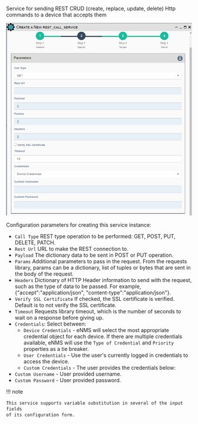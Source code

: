 Service for sending REST CRUD (create, replace, update, delete) Http 
commands to a device that accepts them

![REST Call Service](../../_static/automation/builtin_service_types/rest_call.png)

Configuration parameters for creating this service instance:

- `Call Type` REST type operation to be performed: GET, POST, PUT, DELETE, PATCH.
- `Rest Url` URL to make the REST connection to.
- `Payload` The dictionary data to be sent in POST or PUT operation.
- `Params` Additional parameters to pass in the request. From the
  requests library, params can be a dictionary, list of tuples or
  bytes that are sent in the body of the request.
- `Headers` Dictionary of HTTP Header information to send with the
  request, such as the type of data to be passed. For example,
  {"accept":"application/json", "content-type":"application/json"}.
- `Verify SSL Certificate` If checked, the SSL certificate is
  verified. Default is to not verify the SSL certificate.
- `Timeout` Requests library timeout, which is the number of seconds
  to wait on a response before giving up.
- `Credentials`: Select between:
    - `Device Credentials` - eNMS will select the most appropriate credential
      object for each device. If there are multiple credentials available, eNMS
      will use the `Type of Credential` and `Priority` properties as a tie
      breaker.
    - `User Credentials` - Use the user's currently logged in credentials to
      access the device.
    - `Custom Credentials` - The user provides the credentials below:
- `Custom Username` - User provided username.
- `Custom Password` - User provided password.

!!! note

    This service supports variable substitution in several of the input fields
    of its configuration form.

